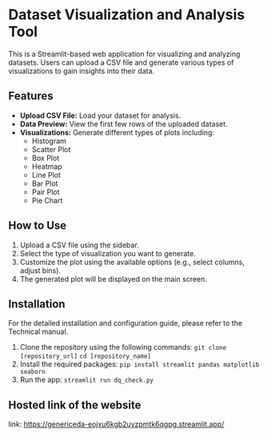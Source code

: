 # Dataset Visualization and Analysis Tool

This is a Streamlit-based web application for visualizing and analyzing datasets. Users can upload a CSV file and generate various types of visualizations to gain insights into their data.

## Features

- **Upload CSV File:** Load your dataset for analysis.
- **Data Preview:** View the first few rows of the uploaded dataset.
- **Visualizations:** Generate different types of plots including:
  - Histogram
  - Scatter Plot
  - Box Plot
  - Heatmap
  - Line Plot
  - Bar Plot
  - Pair Plot
  - Pie Chart

## How to Use

1. Upload a CSV file using the sidebar.
2. Select the type of visualization you want to generate.
3. Customize the plot using the available options (e.g., select columns, adjust bins).
4. The generated plot will be displayed on the main screen.

## Installation

For the detailed installation and configuration guide, please refer to the Technical manual.
1. Clone the repository using the following commands:
        `git clone [repository_url]`
        `cd [repository_name]`
2. Install the required packages: `pip install streamlit pandas matplotlib seaborn`
3. Run the app: `streamlit run dq_check.py`

## Hosted link of the website
link: https://genericeda-eojxu6kgb2uyzpmtk6qgpg.streamlit.app/ 
